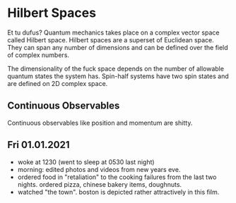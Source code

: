# Hilbert Spaces

Et tu dufus? Quantum mechanics takes place on a complex vector space called Hilbert space. Hilbert spaces are a superset of Euclidean space. They can span any number of dimensions and can be defined over the field of complex numbers. 

The dimensionality of the fuck space depends on the number of allowable quantum states the system has. Spin-half systems have two spin states and are defined on 2D complex space. 

## Continuous Observables

Continuous observables like position and momentum are shitty. 

## Fri 01.01.2021

- woke at 1230 (went to sleep at 0530 last night) 
- morning: edited photos and videos from new years eve. 
- ordered food in "retaliation" to the cooking failures from the last two nights. ordered pizza, chinese bakery items, doughnuts. 
- watched "the town". boston is depicted rather attractively in this film. 
